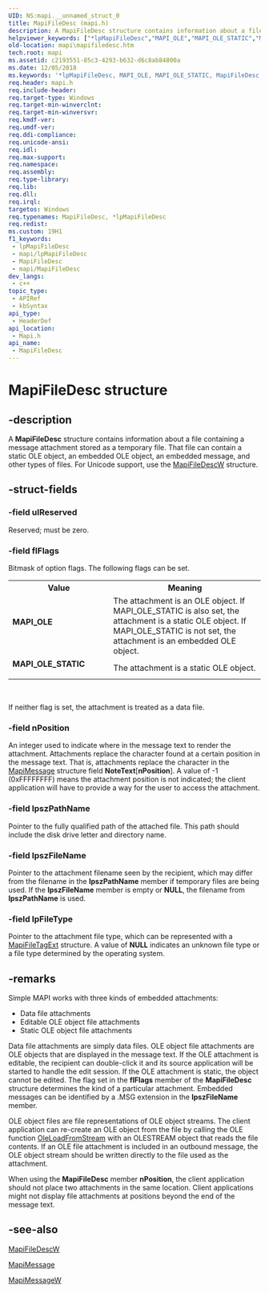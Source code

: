 ```yaml
---
UID: NS:mapi.__unnamed_struct_0
title: MapiFileDesc (mapi.h)
description: A MapiFileDesc structure contains information about a file containing a message attachment stored as a temporary file.
helpviewer_keywords: ["*lpMapiFileDesc","MAPI_OLE","MAPI_OLE_STATIC","MapiFileDesc","MapiFileDesc structure","lpMapiFileDesc","lpMapiFileDesc structure pointer","mapi.mapifiledesc","mapi/MapiFileDesc","mapi/lpMapiFileDesc"]
old-location: mapi\mapifiledesc.htm
tech.root: mapi
ms.assetid: c2193551-85c3-4293-b632-d6c8ab84800a
ms.date: 12/05/2018
ms.keywords: '*lpMapiFileDesc, MAPI_OLE, MAPI_OLE_STATIC, MapiFileDesc, MapiFileDesc structure, lpMapiFileDesc, lpMapiFileDesc structure pointer, mapi.mapifiledesc, mapi/MapiFileDesc, mapi/lpMapiFileDesc'
req.header: mapi.h
req.include-header: 
req.target-type: Windows
req.target-min-winverclnt: 
req.target-min-winversvr: 
req.kmdf-ver: 
req.umdf-ver: 
req.ddi-compliance: 
req.unicode-ansi: 
req.idl: 
req.max-support: 
req.namespace: 
req.assembly: 
req.type-library: 
req.lib: 
req.dll: 
req.irql: 
targetos: Windows
req.typenames: MapiFileDesc, *lpMapiFileDesc
req.redist: 
ms.custom: 19H1
f1_keywords:
 - lpMapiFileDesc
 - mapi/lpMapiFileDesc
 - MapiFileDesc
 - mapi/MapiFileDesc
dev_langs:
 - c++
topic_type:
 - APIRef
 - kbSyntax
api_type:
 - HeaderDef
api_location:
 - Mapi.h
api_name:
 - MapiFileDesc
---
```


# MapiFileDesc structure


## -description

A <b>MapiFileDesc</b> structure contains information about a file containing a message attachment stored as a temporary file. That file can contain a static OLE object, an embedded OLE object, an embedded message, and other types of files. For Unicode support, use the <a href="https://docs.microsoft.com/previous-versions/windows/desktop/api/mapi/ns-mapi-mapifiledescw">MapiFileDescW</a> structure.

## -struct-fields

### -field ulReserved

Reserved; must be zero.

### -field flFlags

Bitmask of option flags. The following flags can be set.

<table>
<tr>
<th>Value</th>
<th>Meaning</th>
</tr>
<tr>
<td width="40%"><a id="MAPI_OLE"></a><a id="mapi_ole"></a><dl>
<dt><b>MAPI_OLE</b></dt>
</dl>
</td>
<td width="60%">
The attachment is an OLE object. If MAPI_OLE_STATIC is also set, the attachment is a static OLE object. If MAPI_OLE_STATIC is not set, the attachment is an embedded OLE object.

</td>
</tr>
<tr>
<td width="40%"><a id="MAPI_OLE_STATIC"></a><a id="mapi_ole_static"></a><dl>
<dt><b>MAPI_OLE_STATIC</b></dt>
</dl>
</td>
<td width="60%">
The attachment is a static OLE object.

</td>
</tr>
</table>
 

If neither flag is set, the attachment is treated as a data file.

### -field nPosition

An integer used to indicate where in the message text to render the attachment. Attachments replace the character found at a certain position in the message text. That is, attachments replace the character in the <a href="https://docs.microsoft.com/previous-versions/windows/desktop/api/mapi/ns-mapi-mapimessage">MapiMessage</a> structure field <b>NoteText</b>[<b>nPosition</b>]. A value of   -1 (0xFFFFFFFF) means the attachment position is not indicated; the client application will have to provide a way for the user to access the attachment.

### -field lpszPathName

Pointer to the fully qualified path of the attached file. This path should include the disk drive letter and directory name.

### -field lpszFileName

Pointer to the attachment filename seen by the recipient, which may differ from the filename in the <b>lpszPathName</b> member if temporary files are being used. If the <b>lpszFileName</b> member is empty or <b>NULL</b>, the filename from <b>lpszPathName</b> is used.

### -field lpFileType

Pointer to the attachment file type, which can be represented with a <a href="https://docs.microsoft.com/previous-versions/windows/desktop/api/mapi/ns-mapi-mapifiletagext">MapiFileTagExt</a> structure. A value of <b>NULL</b> indicates an unknown file type or a file type determined by the operating system.

## -remarks

Simple MAPI works with three kinds of embedded attachments:  

<ul>
<li>
Data file attachments

</li>
<li>
Editable OLE object file attachments

</li>
<li>
Static OLE object file attachments

</li>
</ul>
Data file attachments are simply data files. OLE object file attachments are OLE objects that are displayed in the message text. If the OLE attachment is editable, the recipient can double-click it and its source application will be started to handle the edit session. If the OLE attachment is static, the object cannot be edited. The flag set in the <b>flFlags</b> member of the <b>MapiFileDesc</b> structure determines the kind of a particular attachment. Embedded messages can be identified by a .MSG extension in the <b>lpszFileName</b> member.

OLE object files are file representations of OLE object streams. The client application can re-create an OLE object from the file by calling the OLE function <a href="https://docs.microsoft.com/windows/desktop/api/ole/nf-ole-oleloadfromstream">OleLoadFromStream</a> with an OLESTREAM object that reads the file contents. If an OLE file attachment is included in an outbound message, the OLE object stream should be written directly to the file used as the attachment. 

When using the <b>MapiFileDesc</b> member <b>nPosition</b>, the client application should not place two attachments in the same location. Client applications might not display file attachments at positions beyond the end of the message text.

## -see-also

<a href="https://docs.microsoft.com/previous-versions/windows/desktop/api/mapi/ns-mapi-mapifiledescw">MapiFileDescW</a>



<a href="https://docs.microsoft.com/previous-versions/windows/desktop/api/mapi/ns-mapi-mapimessage">MapiMessage</a>



<a href="https://docs.microsoft.com/previous-versions/windows/desktop/api/mapi/ns-mapi-mapimessagew">MapiMessageW</a>

